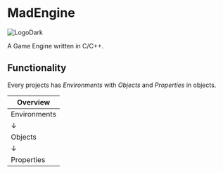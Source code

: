 # MadEngine

![LogoDark](https://user-images.githubusercontent.com/100442757/224503170-3f654fba-abdb-433e-9ec8-1c9b987b34a6.png)

A Game Engine written in C/C++.

## Functionality

Every projects has *Environments* with *Objects* and *Properties* in objects.

| Overview |
| -------- |
| Environments |
| ↓ |
| Objects |
| ↓ |
| Properties |

